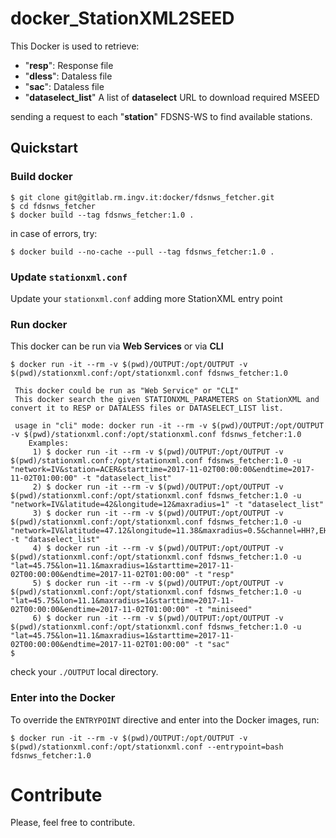 # docker_StationXML2SEED

This Docker is used to retrieve:
- "**resp**": Response file
- "**dless**": Dataless file
- "**sac**": Dataless file
- "**dataselect_list**" A list of **dataselect** URL to download required MSEED

sending a request to each "**station**" FDSNS-WS to find available stations.

## Quickstart
### Build docker
```
$ git clone git@gitlab.rm.ingv.it:docker/fdsnws_fetcher.git
$ cd fdsnws_fetcher
$ docker build --tag fdsnws_fetcher:1.0 . 
```

in case of errors, try:
```
$ docker build --no-cache --pull --tag fdsnws_fetcher:1.0 . 
```

### Update `stationxml.conf`
Update your `stationxml.conf` adding more StationXML entry point

### Run docker
This docker can be run via **Web Services** or via **CLI**
```
$ docker run -it --rm -v $(pwd)/OUTPUT:/opt/OUTPUT -v $(pwd)/stationxml.conf:/opt/stationxml.conf fdsnws_fetcher:1.0

 This docker could be run as "Web Service" or "CLI"
 This docker search the given STATIONXML_PARAMETERS on StationXML and convert it to RESP or DATALESS files or DATASELECT_LIST list.

 usage in "cli" mode: docker run -it --rm -v $(pwd)/OUTPUT:/opt/OUTPUT -v $(pwd)/stationxml.conf:/opt/stationxml.conf fdsnws_fetcher:1.0
    Examples:
     1) $ docker run -it --rm -v $(pwd)/OUTPUT:/opt/OUTPUT -v $(pwd)/stationxml.conf:/opt/stationxml.conf fdsnws_fetcher:1.0 -u "network=IV&station=ACER&starttime=2017-11-02T00:00:00&endtime=2017-11-02T01:00:00" -t "dataselect_list"
     2) $ docker run -it --rm -v $(pwd)/OUTPUT:/opt/OUTPUT -v $(pwd)/stationxml.conf:/opt/stationxml.conf fdsnws_fetcher:1.0 -u "network=IV&latitude=42&longitude=12&maxradius=1" -t "dataselect_list"
     3) $ docker run -it --rm -v $(pwd)/OUTPUT:/opt/OUTPUT -v $(pwd)/stationxml.conf:/opt/stationxml.conf fdsnws_fetcher:1.0 -u "network=IV&latitude=47.12&longitude=11.38&maxradius=0.5&channel=HH?,EH?,HN?" -t "dataselect_list"
     4) $ docker run -it --rm -v $(pwd)/OUTPUT:/opt/OUTPUT -v $(pwd)/stationxml.conf:/opt/stationxml.conf fdsnws_fetcher:1.0 -u "lat=45.75&lon=11.1&maxradius=1&starttime=2017-11-02T00:00:00&endtime=2017-11-02T01:00:00" -t "resp" 
     5) $ docker run -it --rm -v $(pwd)/OUTPUT:/opt/OUTPUT -v $(pwd)/stationxml.conf:/opt/stationxml.conf fdsnws_fetcher:1.0 -u "lat=45.75&lon=11.1&maxradius=1&starttime=2017-11-02T00:00:00&endtime=2017-11-02T01:00:00" -t "miniseed"
     6) $ docker run -it --rm -v $(pwd)/OUTPUT:/opt/OUTPUT -v $(pwd)/stationxml.conf:/opt/stationxml.conf fdsnws_fetcher:1.0 -u "lat=45.75&lon=11.1&maxradius=1&starttime=2017-11-02T00:00:00&endtime=2017-11-02T01:00:00" -t "sac"
$
```

check your `./OUTPUT` local directory.

### Enter into the Docker
To override the `ENTRYPOINT` directive and enter into the Docker images, run:
```
$ docker run -it --rm -v $(pwd)/OUTPUT:/opt/OUTPUT -v $(pwd)/stationxml.conf:/opt/stationxml.conf --entrypoint=bash fdsnws_fetcher:1.0
```

# Contribute
Please, feel free to contribute.
